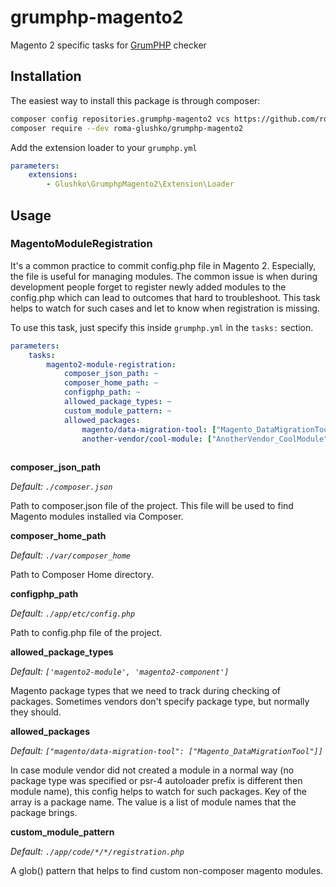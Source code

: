 # grumphp-magento2

Magento 2 specific tasks for <a href="https://github.com/phpro/grumphp">GrumPHP</a> checker

## Installation

The easiest way to install this package is through composer:
```bash
composer config repositories.grumphp-magento2 vcs https://github.com/roma-glushko/grumphp-magento2
composer require --dev roma-glushko/grumphp-magento2
```

Add the extension loader to your `grumphp.yml`

```yaml
parameters:
    extensions:
        - Glushko\GrumphpMagento2\Extension\Loader
```

## Usage

### MagentoModuleRegistration

It's a common practice to commit config.php file in Magento 2. Especially, the file is useful for managing modules. The common issue is when during development people forget to register newly added modules to the config.php which can lead to outcomes that hard to troubleshoot. This task helps to watch for such cases and let to know when registration is missing.

To use this task, just specify this inside `grumphp.yml` in the `tasks:` section.

```yaml
parameters:
    tasks:
        magento2-module-registration:
            composer_json_path: ~
            composer_home_path: ~
            configphp_path: ~
            allowed_package_types: ~
            custom_module_pattern: ~
            allowed_packages:
                magento/data-migration-tool: ["Magento_DataMigrationTool"]
                another-vendor/cool-module: ["AnotherVendor_CoolModule"]
            
```

**composer_json_path**

*Default: `./composer.json`*

Path to composer.json file of the project. 
This file will be used to find Magento modules installed via Composer.

**composer_home_path**

*Default: `./var/composer_home`*

Path to Composer Home directory.

**configphp_path**

*Default: `./app/etc/config.php`*

Path to config.php file of the project.

**allowed_package_types**

*Default: `['magento2-module', 'magento2-component']`*

Magento package types that we need to track during checking of packages. 
Sometimes vendors don't specify package type, but normally they should.

**allowed_packages**

*Default: `["magento/data-migration-tool": ["Magento_DataMigrationTool"]]`*

In case module vendor did not created a module in a normal way (no package type was specified or psr-4 autoloader prefix is different then module name), this config helps to watch for such packages. 
Key of the array is a package name. The value is a list of module names that the package brings.

**custom_module_pattern**

*Default: `./app/code/*/*/registration.php`*

A glob() pattern that helps to find custom non-composer magento modules.
